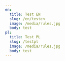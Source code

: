 ```yaml
---
en:
  title: Test EN
  slug: /en/testen
  image: /media/rules.jpg
  body: t﻿est
pl:
  title: Test PL
  slug: /testpl
  image: /media/rules.jpg
  body: t﻿est
---
```

